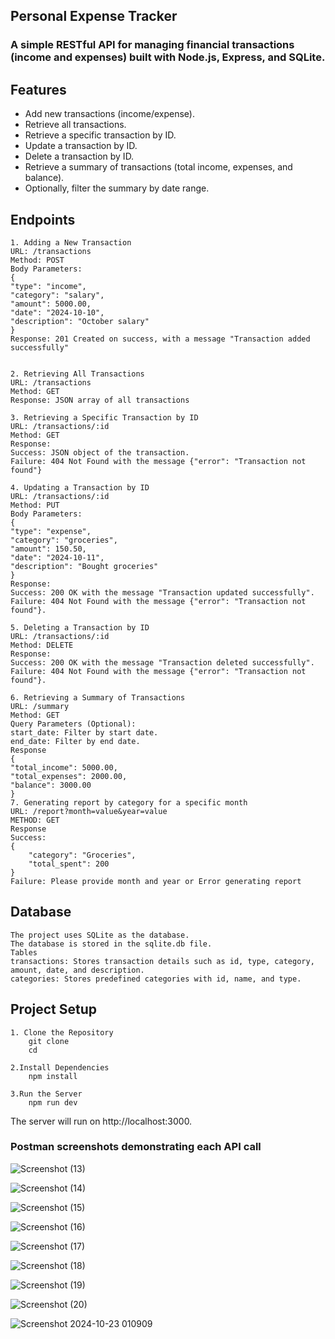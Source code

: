 ## Personal Expense Tracker

### A simple RESTful API for managing financial transactions (income and expenses) built with Node.js, Express, and SQLite.

## Features
* Add new transactions (income/expense).
* Retrieve all transactions.
* Retrieve a specific transaction by ID.
* Update a transaction by ID.
* Delete a transaction by ID.
* Retrieve a summary of transactions (total income, expenses, and balance).
* Optionally, filter the summary by date range.

## Endpoints
    1. Adding a New Transaction
    URL: /transactions
    Method: POST
    Body Parameters:
    {
    "type": "income",           
    "category": "salary",       
    "amount": 5000.00,          
    "date": "2024-10-10",       
    "description": "October salary"
    }
    Response: 201 Created on success, with a message "Transaction added successfully"


    2. Retrieving All Transactions
    URL: /transactions
    Method: GET
    Response: JSON array of all transactions

    3. Retrieving a Specific Transaction by ID
    URL: /transactions/:id
    Method: GET
    Response:
    Success: JSON object of the transaction.
    Failure: 404 Not Found with the message {"error": "Transaction not found"}

    4. Updating a Transaction by ID
    URL: /transactions/:id
    Method: PUT
    Body Parameters:
    {
    "type": "expense",
    "category": "groceries",
    "amount": 150.50,
    "date": "2024-10-11",
    "description": "Bought groceries"
    }
    Response:
    Success: 200 OK with the message "Transaction updated successfully".
    Failure: 404 Not Found with the message {"error": "Transaction not found"}.

    5. Deleting a Transaction by ID
    URL: /transactions/:id
    Method: DELETE
    Response:
    Success: 200 OK with the message "Transaction deleted successfully".
    Failure: 404 Not Found with the message {"error": "Transaction not found"}.

    6. Retrieving a Summary of Transactions
    URL: /summary
    Method: GET
    Query Parameters (Optional):
    start_date: Filter by start date.
    end_date: Filter by end date.
    Response
    {
    "total_income": 5000.00,
    "total_expenses": 2000.00,
    "balance": 3000.00
    }
    7. Generating report by category for a specific month
    URL: /report?month=value&year=value
    METHOD: GET
    Response
    Success:
    {
        "category": "Groceries",
        "total_spent": 200
    }
    Failure: Please provide month and year or Error generating report

## Database
    The project uses SQLite as the database.
    The database is stored in the sqlite.db file.
    Tables
    transactions: Stores transaction details such as id, type, category, amount, date, and description.
    categories: Stores predefined categories with id, name, and type.



## Project Setup
    1. Clone the Repository
        git clone 
        cd 

    2.Install Dependencies
        npm install

    3.Run the Server
        npm run dev

The server will run on http://localhost:3000.


### Postman screenshots demonstrating each API call

![Screenshot (13)](https://github.com/user-attachments/assets/73e0f866-9150-49d7-bea4-f784d5e0916f)


![Screenshot (14)](https://github.com/user-attachments/assets/1605d895-e877-4ba2-ad7c-328e47d1bec4)


![Screenshot (15)](https://github.com/user-attachments/assets/f0793652-21f4-4ee0-8d31-689d592ee2f7)


![Screenshot (16)](https://github.com/user-attachments/assets/92b8edd0-3a0d-456e-85b7-9c9ac8a37f0c)


![Screenshot (17)](https://github.com/user-attachments/assets/5c6a2381-b799-4d85-bc28-005922fc73a6)


![Screenshot (18)](https://github.com/user-attachments/assets/e5b76585-5e48-418c-bbd6-c59d516f138f)


![Screenshot (19)](https://github.com/user-attachments/assets/ff48490e-e7f5-4889-87d9-48b820d198d6)


![Screenshot (20)](https://github.com/user-attachments/assets/1179c13a-c373-4506-81d4-27547bd46db1)


![Screenshot 2024-10-23 010909](https://github.com/user-attachments/assets/dbbe1114-55b3-46e7-a249-7b536571e882)

